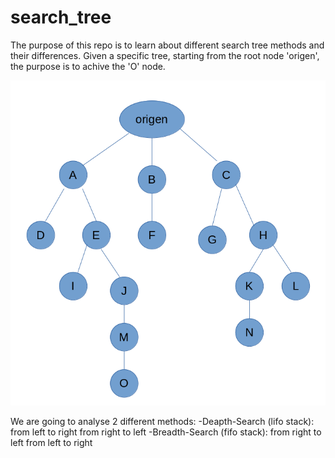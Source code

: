 # search_tree
The purpose of this repo is to learn about different search tree methods and their differences.
Given a specific tree, starting from the root node 'origen', the purpose is to achive the 'O' node.

![](docs/tree.png)

We are going to analyse 2 different methods:
-Deapth-Search (lifo stack):
from left to right
from right to left
-Breadth-Search (fifo stack):
from right to left
from left to right
